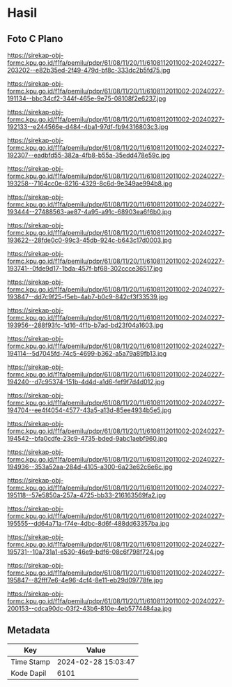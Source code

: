 # Hasil

## Foto C Plano

https://sirekap-obj-formc.kpu.go.id/f1fa/pemilu/pdpr/61/08/11/20/11/6108112011002-20240227-203202--e82b35ed-2f49-479d-bf8c-333dc2b5fd75.jpg

https://sirekap-obj-formc.kpu.go.id/f1fa/pemilu/pdpr/61/08/11/20/11/6108112011002-20240227-191134--bbc34cf2-344f-465e-9e75-08108f2e6237.jpg

https://sirekap-obj-formc.kpu.go.id/f1fa/pemilu/pdpr/61/08/11/20/11/6108112011002-20240227-192133--e244566e-d484-4ba1-97df-fb94316803c3.jpg

https://sirekap-obj-formc.kpu.go.id/f1fa/pemilu/pdpr/61/08/11/20/11/6108112011002-20240227-192307--eadbfd55-382a-4fb8-b55a-35edd478e59c.jpg

https://sirekap-obj-formc.kpu.go.id/f1fa/pemilu/pdpr/61/08/11/20/11/6108112011002-20240227-193258--7164cc0e-8216-4329-8c6d-9e349ae994b8.jpg

https://sirekap-obj-formc.kpu.go.id/f1fa/pemilu/pdpr/61/08/11/20/11/6108112011002-20240227-193444--27488563-ae87-4a95-a91c-68903ea6f6b0.jpg

https://sirekap-obj-formc.kpu.go.id/f1fa/pemilu/pdpr/61/08/11/20/11/6108112011002-20240227-193622--28fde0c0-99c3-45db-924c-b643c17d0003.jpg

https://sirekap-obj-formc.kpu.go.id/f1fa/pemilu/pdpr/61/08/11/20/11/6108112011002-20240227-193741--0fde9d17-1bda-457f-bf68-302ccce36517.jpg

https://sirekap-obj-formc.kpu.go.id/f1fa/pemilu/pdpr/61/08/11/20/11/6108112011002-20240227-193847--dd7c9f25-f5eb-4ab7-b0c9-842cf3f33539.jpg

https://sirekap-obj-formc.kpu.go.id/f1fa/pemilu/pdpr/61/08/11/20/11/6108112011002-20240227-193956--288f93fc-1d16-4f1b-b7ad-bd23f04a1603.jpg

https://sirekap-obj-formc.kpu.go.id/f1fa/pemilu/pdpr/61/08/11/20/11/6108112011002-20240227-194114--5d7045fd-74c5-4699-b362-a5a79a89fb13.jpg

https://sirekap-obj-formc.kpu.go.id/f1fa/pemilu/pdpr/61/08/11/20/11/6108112011002-20240227-194240--d7c95374-151b-4d4d-a1d6-fef9f7d4d012.jpg

https://sirekap-obj-formc.kpu.go.id/f1fa/pemilu/pdpr/61/08/11/20/11/6108112011002-20240227-194704--ee4f4054-4577-43a5-a13d-85ee4934b5e5.jpg

https://sirekap-obj-formc.kpu.go.id/f1fa/pemilu/pdpr/61/08/11/20/11/6108112011002-20240227-194542--bfa0cdfe-23c9-4735-bded-9abc1aebf960.jpg

https://sirekap-obj-formc.kpu.go.id/f1fa/pemilu/pdpr/61/08/11/20/11/6108112011002-20240227-194936--353a52aa-284d-4105-a300-6a23e62c6e6c.jpg

https://sirekap-obj-formc.kpu.go.id/f1fa/pemilu/pdpr/61/08/11/20/11/6108112011002-20240227-195118--57e5850a-257a-4725-bb33-216163569fa2.jpg

https://sirekap-obj-formc.kpu.go.id/f1fa/pemilu/pdpr/61/08/11/20/11/6108112011002-20240227-195555--dd64a71a-f74e-4dbc-8d6f-488dd63357ba.jpg

https://sirekap-obj-formc.kpu.go.id/f1fa/pemilu/pdpr/61/08/11/20/11/6108112011002-20240227-195731--10a731a1-e530-46e9-bdf6-08c6f798f724.jpg

https://sirekap-obj-formc.kpu.go.id/f1fa/pemilu/pdpr/61/08/11/20/11/6108112011002-20240227-195847--82fff7e6-4e96-4cf4-8e11-eb29d09778fe.jpg

https://sirekap-obj-formc.kpu.go.id/f1fa/pemilu/pdpr/61/08/11/20/11/6108112011002-20240227-200153--cdca90dc-03f2-43b6-810e-4eb5774484aa.jpg


## Metadata

| Key        | Value               |
| ---------- | ------------------- |
| Time Stamp | 2024-02-28 15:03:47 |
| Kode Dapil | 6101                |



